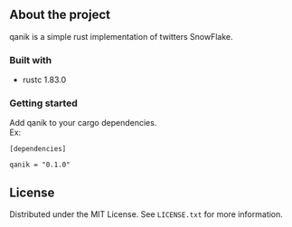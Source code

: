 ## About the project 
qanik is a simple rust implementation of twitters SnowFlake.
### Built with
* rustc 1.83.0

### Getting started
Add qanik to your cargo dependencies.</br>
Ex:</br>
```
[dependencies]
    
qanik = "0.1.0"
```
## License

Distributed under the MIT License. See `LICENSE.txt` for more information.


